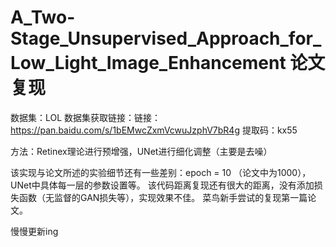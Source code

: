 # A_Two-Stage_Unsupervised_Approach_for_Low_Light_Image_Enhancement 论文复现

数据集：LOL 
数据集获取链接：链接：https://pan.baidu.com/s/1bEMwcZxmVcwuJzphV7bR4g  提取码：kx55

方法：Retinex理论进行预增强，UNet进行细化调整（主要是去噪）

该实现与论文所述的实验细节还有一些差别：epoch = 10 （论文中为1000），UNet中具体每一层的参数设置等。
该代码距离复现还有很大的距离，没有添加损失函数（无监督的GAN损失等），实现效果不佳。
菜鸟新手尝试的复现第一篇论文。

慢慢更新ing
